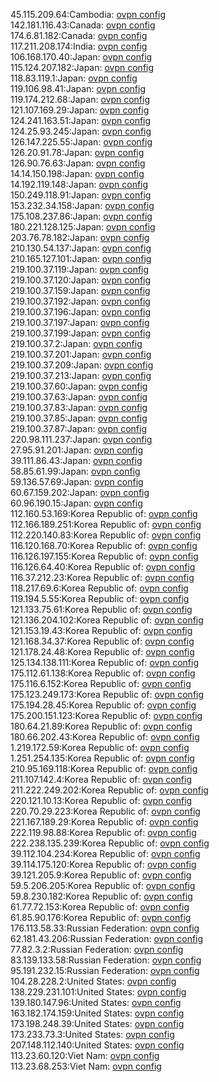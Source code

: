 45.115.209.64:Cambodia: [ovpn config](vpn/45_115_209_64.ovpn)  
142.181.116.43:Canada: [ovpn config](vpn/142_181_116_43.ovpn)  
174.6.81.182:Canada: [ovpn config](vpn/174_6_81_182.ovpn)  
117.211.208.174:India: [ovpn config](vpn/117_211_208_174.ovpn)  
106.168.170.40:Japan: [ovpn config](vpn/106_168_170_40.ovpn)  
115.124.207.182:Japan: [ovpn config](vpn/115_124_207_182.ovpn)  
118.83.119.1:Japan: [ovpn config](vpn/118_83_119_1.ovpn)  
119.106.98.41:Japan: [ovpn config](vpn/119_106_98_41.ovpn)  
119.174.212.68:Japan: [ovpn config](vpn/119_174_212_68.ovpn)  
121.107.169.29:Japan: [ovpn config](vpn/121_107_169_29.ovpn)  
124.241.163.51:Japan: [ovpn config](vpn/124_241_163_51.ovpn)  
124.25.93.245:Japan: [ovpn config](vpn/124_25_93_245.ovpn)  
126.147.225.55:Japan: [ovpn config](vpn/126_147_225_55.ovpn)  
126.20.91.78:Japan: [ovpn config](vpn/126_20_91_78.ovpn)  
126.90.76.63:Japan: [ovpn config](vpn/126_90_76_63.ovpn)  
14.14.150.198:Japan: [ovpn config](vpn/14_14_150_198.ovpn)  
14.192.119.148:Japan: [ovpn config](vpn/14_192_119_148.ovpn)  
150.249.118.91:Japan: [ovpn config](vpn/150_249_118_91.ovpn)  
153.232.34.158:Japan: [ovpn config](vpn/153_232_34_158.ovpn)  
175.108.237.86:Japan: [ovpn config](vpn/175_108_237_86.ovpn)  
180.221.128.125:Japan: [ovpn config](vpn/180_221_128_125.ovpn)  
203.76.78.182:Japan: [ovpn config](vpn/203_76_78_182.ovpn)  
210.130.54.137:Japan: [ovpn config](vpn/210_130_54_137.ovpn)  
210.165.127.101:Japan: [ovpn config](vpn/210_165_127_101.ovpn)  
219.100.37.119:Japan: [ovpn config](vpn/219_100_37_119.ovpn)  
219.100.37.120:Japan: [ovpn config](vpn/219_100_37_120.ovpn)  
219.100.37.159:Japan: [ovpn config](vpn/219_100_37_159.ovpn)  
219.100.37.192:Japan: [ovpn config](vpn/219_100_37_192.ovpn)  
219.100.37.196:Japan: [ovpn config](vpn/219_100_37_196.ovpn)  
219.100.37.197:Japan: [ovpn config](vpn/219_100_37_197.ovpn)  
219.100.37.199:Japan: [ovpn config](vpn/219_100_37_199.ovpn)  
219.100.37.2:Japan: [ovpn config](vpn/219_100_37_2.ovpn)  
219.100.37.201:Japan: [ovpn config](vpn/219_100_37_201.ovpn)  
219.100.37.209:Japan: [ovpn config](vpn/219_100_37_209.ovpn)  
219.100.37.213:Japan: [ovpn config](vpn/219_100_37_213.ovpn)  
219.100.37.60:Japan: [ovpn config](vpn/219_100_37_60.ovpn)  
219.100.37.63:Japan: [ovpn config](vpn/219_100_37_63.ovpn)  
219.100.37.83:Japan: [ovpn config](vpn/219_100_37_83.ovpn)  
219.100.37.85:Japan: [ovpn config](vpn/219_100_37_85.ovpn)  
219.100.37.87:Japan: [ovpn config](vpn/219_100_37_87.ovpn)  
220.98.111.237:Japan: [ovpn config](vpn/220_98_111_237.ovpn)  
27.95.91.201:Japan: [ovpn config](vpn/27_95_91_201.ovpn)  
39.111.86.43:Japan: [ovpn config](vpn/39_111_86_43.ovpn)  
58.85.61.99:Japan: [ovpn config](vpn/58_85_61_99.ovpn)  
59.136.57.69:Japan: [ovpn config](vpn/59_136_57_69.ovpn)  
60.67.159.202:Japan: [ovpn config](vpn/60_67_159_202.ovpn)  
60.96.190.15:Japan: [ovpn config](vpn/60_96_190_15.ovpn)  
112.160.53.169:Korea Republic of: [ovpn config](vpn/112_160_53_169.ovpn)  
112.166.189.251:Korea Republic of: [ovpn config](vpn/112_166_189_251.ovpn)  
112.220.140.83:Korea Republic of: [ovpn config](vpn/112_220_140_83.ovpn)  
116.120.168.70:Korea Republic of: [ovpn config](vpn/116_120_168_70.ovpn)  
116.126.197.155:Korea Republic of: [ovpn config](vpn/116_126_197_155.ovpn)  
116.126.64.40:Korea Republic of: [ovpn config](vpn/116_126_64_40.ovpn)  
116.37.212.23:Korea Republic of: [ovpn config](vpn/116_37_212_23.ovpn)  
118.217.69.6:Korea Republic of: [ovpn config](vpn/118_217_69_6.ovpn)  
119.194.5.55:Korea Republic of: [ovpn config](vpn/119_194_5_55.ovpn)  
121.133.75.61:Korea Republic of: [ovpn config](vpn/121_133_75_61.ovpn)  
121.136.204.102:Korea Republic of: [ovpn config](vpn/121_136_204_102.ovpn)  
121.153.19.43:Korea Republic of: [ovpn config](vpn/121_153_19_43.ovpn)  
121.168.34.37:Korea Republic of: [ovpn config](vpn/121_168_34_37.ovpn)  
121.178.24.48:Korea Republic of: [ovpn config](vpn/121_178_24_48.ovpn)  
125.134.138.111:Korea Republic of: [ovpn config](vpn/125_134_138_111.ovpn)  
175.112.61.138:Korea Republic of: [ovpn config](vpn/175_112_61_138.ovpn)  
175.116.6.152:Korea Republic of: [ovpn config](vpn/175_116_6_152.ovpn)  
175.123.249.173:Korea Republic of: [ovpn config](vpn/175_123_249_173.ovpn)  
175.194.28.45:Korea Republic of: [ovpn config](vpn/175_194_28_45.ovpn)  
175.200.151.123:Korea Republic of: [ovpn config](vpn/175_200_151_123.ovpn)  
180.64.21.89:Korea Republic of: [ovpn config](vpn/180_64_21_89.ovpn)  
180.66.202.43:Korea Republic of: [ovpn config](vpn/180_66_202_43.ovpn)  
1.219.172.59:Korea Republic of: [ovpn config](vpn/1_219_172_59.ovpn)  
1.251.254.135:Korea Republic of: [ovpn config](vpn/1_251_254_135.ovpn)  
210.95.169.118:Korea Republic of: [ovpn config](vpn/210_95_169_118.ovpn)  
211.107.142.4:Korea Republic of: [ovpn config](vpn/211_107_142_4.ovpn)  
211.222.249.202:Korea Republic of: [ovpn config](vpn/211_222_249_202.ovpn)  
220.121.10.13:Korea Republic of: [ovpn config](vpn/220_121_10_13.ovpn)  
220.70.29.223:Korea Republic of: [ovpn config](vpn/220_70_29_223.ovpn)  
221.167.189.29:Korea Republic of: [ovpn config](vpn/221_167_189_29.ovpn)  
222.119.98.88:Korea Republic of: [ovpn config](vpn/222_119_98_88.ovpn)  
222.238.135.239:Korea Republic of: [ovpn config](vpn/222_238_135_239.ovpn)  
39.112.104.234:Korea Republic of: [ovpn config](vpn/39_112_104_234.ovpn)  
39.114.175.120:Korea Republic of: [ovpn config](vpn/39_114_175_120.ovpn)  
39.121.205.9:Korea Republic of: [ovpn config](vpn/39_121_205_9.ovpn)  
59.5.206.205:Korea Republic of: [ovpn config](vpn/59_5_206_205.ovpn)  
59.8.230.182:Korea Republic of: [ovpn config](vpn/59_8_230_182.ovpn)  
61.77.72.153:Korea Republic of: [ovpn config](vpn/61_77_72_153.ovpn)  
61.85.90.176:Korea Republic of: [ovpn config](vpn/61_85_90_176.ovpn)  
176.113.58.33:Russian Federation: [ovpn config](vpn/176_113_58_33.ovpn)  
62.181.43.206:Russian Federation: [ovpn config](vpn/62_181_43_206.ovpn)  
77.82.3.2:Russian Federation: [ovpn config](vpn/77_82_3_2.ovpn)  
83.139.133.58:Russian Federation: [ovpn config](vpn/83_139_133_58.ovpn)  
95.191.232.15:Russian Federation: [ovpn config](vpn/95_191_232_15.ovpn)  
104.28.228.2:United States: [ovpn config](vpn/104_28_228_2.ovpn)  
138.229.231.101:United States: [ovpn config](vpn/138_229_231_101.ovpn)  
139.180.147.96:United States: [ovpn config](vpn/139_180_147_96.ovpn)  
163.182.174.159:United States: [ovpn config](vpn/163_182_174_159.ovpn)  
173.198.248.39:United States: [ovpn config](vpn/173_198_248_39.ovpn)  
173.233.73.3:United States: [ovpn config](vpn/173_233_73_3.ovpn)  
207.148.112.140:United States: [ovpn config](vpn/207_148_112_140.ovpn)  
113.23.60.120:Viet Nam: [ovpn config](vpn/113_23_60_120.ovpn)  
113.23.68.253:Viet Nam: [ovpn config](vpn/113_23_68_253.ovpn)  
